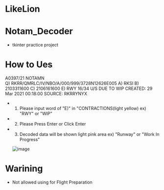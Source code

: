 # LikeLion
 
# Notam_Decoder
 * tkinter practice project

# How to Ues
 A0397/21 NOTAMN  
 Q) RKRR/QMRLC/IV/NBO/A/000/999/3728N12626E005
 A) RKSI B) 2103311600 C) 2106161600
 E) RWY 16/34 U/S DUE TO WIP
 CREATED: 29 Mar 2021 00:18:00 
 SOURCE: RKRRYNYX
 
 * 1. Please input word of "E)" in "CONTRACTIONS(light yellow)
   ex) "RWY" or "WIP"
 * 2. Please Press Enter or Click Enter
 * 3. Decoded data will be shown light pink area
   ex) "Runway" or "Work In Progress"
   
   ![image](https://user-images.githubusercontent.com/85727063/122013132-d8ee2000-cdf8-11eb-8862-eff705b88d49.png)


   
# Warining
 * Not allowed using for Flight Preparation
